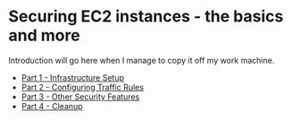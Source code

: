 # Securing EC2 instances - the basics and more

Introduction will go here when I manage to copy it off my work machine.

- [Part 1 - Infrastructure Setup](Part1)
- [Part 2 - Configuring Traffic Rules](Part2)
- [Part 3 - Other Security Features](Part3)
- [Part 4 - Cleanup](Part4)